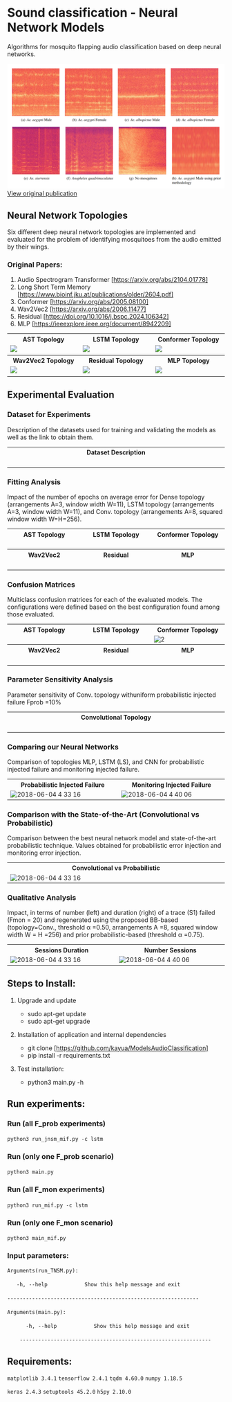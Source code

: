 # Sound classification - Neural Network Models

Algorithms for mosquito flapping audio classification based on deep neural networks.



![Spectrogramas](Layout/AudioSegments.png?raw=true "Examples of traces: ground truth (obtained with 27 monitors), failed (obtained with 7 monitors/20 failed), and recovered (using NN).")
[View original publication](https://www.sciencedirect.com/science/article/pii/S1746809424004002)
## Neural Network Topologies

Six different deep neural network topologies are implemented and evaluated for the problem of identifying mosquitoes from the audio emitted by their wings.
### Original Papers:

1. Audio Spectrogram Transformer [https://arxiv.org/abs/2104.01778]
2. Long Short Term Memory [https://www.bioinf.jku.at/publications/older/2604.pdf]
3. Conformer [https://arxiv.org/abs/2005.08100]
4. Wav2Vec2 [https://arxiv.org/abs/2006.11477]
5. Residual [https://doi.org/10.1016/j.bspc.2024.106342]
6. MLP [https://ieeexplore.ieee.org/document/8942209]

<table>
    <tbody>
        <tr>
            <th width="20%">AST Topology</th>
            <th width="20%">LSTM Topology</th>
            <th width="20%">Conformer Topology</th>
        </tr>
        <tr>
            <td><img src="https://github.com/kayua/ModelsAudioClassification/blob/main/Layout/AST-Model.png"></td>
            <td><img src="https://github.com/kayua/ModelsAudioClassification/blob/main/Layout/LSTM-Model.png"></td>
            <td><img src="https://github.com/kayua/ModelsAudioClassification/blob/main/Layout/Conformer-Model.png"></td>
        </tr>
    <tbody>
        <tr>
            <th width="20%">Wav2Vec2 Topology</th>
            <th width="20%">Residual Topology</th>
            <th width="20%">MLP Topology</th>
        </tr>
        <tr>
            <td><img src="https://github.com/kayua/ModelsAudioClassification/blob/main/Layout/Wav2Vec2-Model.png"></td>
            <td><img src="https://github.com/kayua/ModelsAudioClassification/blob/main/Layout/Residual-Model.png"></td>
            <td><img src="https://github.com/kayua/ModelsAudioClassification/blob/main/Layout/MultiLayerPerceptron-Model.png"></td>
        </tr>

</table>

## Experimental Evaluation

### Dataset for Experiments

Description of the datasets used for training and validating the models as well as the link to obtain them.

<table>
    <tbody> 
        <tr>
            <th width="10%">Dataset Description</th>
        </tr>
        <tr>
            <td><img src="https://github.com/kayua/ModelsAudioClassification/blob/main/Layout/Dataset-Description.png" alt="" style="max-width:100%;"></td>
        </tr>

</table>


### Fitting Analysis
Impact of the number of epochs on average error for Dense topology (arrangements A=3, window width W=11), LSTM topology (arrangements A=3, window width W=11), and Conv. topology (arrangements A=8, squared window width W=H=256).

<table>
    <tbody> 
        <tr>
            <th width="10%">AST Topology</th>
            <th width="10%">LSTM Topology</th>
            <th width="10%">Conformer Topology</th>
        </tr>
        <tr>
            <td><img src="https://github.com/kayua/ModelsAudioClassification/blob/main/Layout/dense_error.png" alt="" style="max-width:100%;"></td>
            <td><img src="https://github.com/kayua/ModelsAudioClassification/blob/main/Layout/lstm_error.png" alt="" style="max-width:100%;"></td>
            <td><img src="https://github.com/kayua/ModelsAudioClassification/blob/main/Layout/conv_error.png" alt="" style="max-width:100%;"></td>
        </tr>
   <tbody> 
        <tr>
            <th width="10%">Wav2Vec2</th>
            <th width="10%">Residual</th>
            <th width="10%">MLP</th>
        </tr>
        <tr>
            <td><img src="https://github.com/kayua/ModelsAudioClassification/blob/main/Layout/dense_error.png" alt="" style="max-width:100%;"></td>
            <td><img src="https://github.com/kayua/ModelsAudioClassification/blob/main/Layout/lstm_error.png" alt="" style="max-width:100%;"></td>
            <td><img src="https://github.com/kayua/ModelsAudioClassification/blob/main/Layout/conv_error.png" alt="" style="max-width:100%;"></td>
        </tr>

</table>

### Confusion Matrices
Multiclass confusion matrices for each of the evaluated models. The configurations were defined based on the best configuration found among those evaluated.
<table>
    <tbody> 
        <tr>
            <th width="10%">AST Topology</th>
            <th width="10%">LSTM Topology</th>
            <th width="10%">Conformer Topology</th>
        </tr>
        <tr>
            <td><img src="https://github.com/kayua/ModelsAudioClassification/blob/main/Layout/ConfusionMatrices_AST.png" alt="" style="max-width:100%;"></td>
            <td><img src="https://github.com/kayua/ModelsAudioClassification/blob/main/Layout/ConfusionMatrices_LSTM.png" alt="" style="max-width:100%;"></td>
            <td><img src="https://github.com/kayua/ModelsAudioClassification/blob/main/Layout/ConfusionMatrices_Conformer.png" alt="2" style="max-width:100%;"></td>
        </tr>
   <tbody> 
        <tr>
            <th width="10%">Wav2Vec2</th>
            <th width="10%">Residual</th>
            <th width="10%">MLP</th>
        </tr>
        <tr>
            <td><img src="https://github.com/kayua/ModelsAudioClassification/blob/main/Layout/ConfusionMatrices_Wav2Vec2.png" alt="" style="max-width:100%;"></td>
            <td><img src="https://github.com/kayua/ModelsAudioClassification/blob/main/Layout/ConfusionMatrices_Residual.png" alt="" style="max-width:100%;"></td>
            <td><img src="https://github.com/kayua/ModelsAudioClassification/blob/main/Layout/ConfusionMatrices_MLP.png" alt="" style="max-width:100%;"></td>
        </tr>

</table>

###  Parameter Sensitivity Analysis

Parameter sensitivity of Conv. topology withuniform probabilistic injected failure Fprob =10%
<table>
    <tbody>
        <tr>
            <th width="20%">Convolutional Topology</th>
        </tr>
        <tr>
            <td><img src="https://github.com/kayua/Regenerating-Datasets-With-Convolutional-Network/blob/master/layout/sens_conv.png" alt="" style="max-width:50%;"></td>
        </tr>


</table>


### Comparing our Neural Networks
Comparison of topologies MLP, LSTM (LS), and CNN for probabilistic injected failure and monitoring injected failure.
<table>
    <tbody> 
        <tr>
            <th width="10%">Probabilistic Injected Failure</th>
            <th width="10%">Monitoring Injected Failure</th>
        </tr>
        <tr>
            <td><img src="https://github.com/kayua/Regenerating-Datasets-With-Convolutional-Network/blob/master/layout/comparison_nn_pif.png" alt="2018-06-04 4 33 16" style="max-width:100%;"></td>
            <td><img src="https://github.com/kayua/Regenerating-Datasets-With-Convolutional-Network/blob/master/layout/comparison_nn_mif.png" alt="2018-06-04 4 40 06" style="max-width:101%;"></td>
        </tr>
        
</table>

### Comparison with the State-of-the-Art (Convolutional vs Probabilistic)

Comparison between the best neural network model and state-of-the-art probabilistic technique. Values obtained for probabilistic error injection and monitoring error injection.
<table>
    <tbody>
        <tr>
            <th width="20%">Convolutional vs Probabilistic</th>
        </tr>
        <tr>
            <td><img src="https://github.com/kayua/Regenerating-Datasets-With-Convolutional-Network/blob/master/layout/results.png" alt="2018-06-04 4 33 16" style="max-width:120%;"></td>
        </tr>


</table>

### Qualitative Analysis

Impact, in terms of number (left) and duration (right) of a trace (S1) failed (Fmon = 20) and regenerated using the proposed BB-based (topology=Conv., threshold α =0.50, arrangements A =8, squared window width W = H =256) and prior probabilistic-based (threshold α =0.75).

<table>
    <tbody> 
        <tr>
            <th width="10%">Sessions Duration</th>
            <th width="10%">Number Sessions</th>
        </tr>
        <tr>
            <td><img src="https://github.com/kayua/Regenerating-Datasets-With-Convolutional-Network/blob/master/layout/CDF_duration.png" alt="2018-06-04 4 33 16" style="max-width:100%;"></td>
            <td><img src="https://github.com/kayua/Regenerating-Datasets-With-Convolutional-Network/blob/master/layout/CDF_number_sessions.png" alt="2018-06-04 4 40 06" style="max-width:100%;"></td>
        </tr>
        
</table>

## Steps to Install:

1. Upgrade and update
    - sudo apt-get update
    - sudo apt-get upgrade 
    
2. Installation of application and internal dependencies
    - git clone [https://github.com/kayua/ModelsAudioClassification]
    - pip install -r requirements.txt
    
3. Test installation:
    - python3 main.py -h


## Run experiments:

###  Run (all F_prob experiments)
`python3 run_jnsm_mif.py -c lstm`

### Run (only one F_prob scenario)
`python3 main.py`

###  Run (all F_mon experiments)
`python3 run_mif.py -c lstm`

### Run (only one F_mon scenario)
`python3 main_mif.py`


### Input parameters:

    Arguments(run_TNSM.py):
        
       -h, --help            Show this help message and exit

    --------------------------------------------------------------
   
    Arguments(main.py):

          -h, --help            Show this help message and exit

        --------------------------------------------------------------




## Requirements:

`matplotlib 3.4.1`
`tensorflow 2.4.1`
`tqdm 4.60.0`
`numpy 1.18.5`

`keras 2.4.3`
`setuptools 45.2.0`
`h5py 2.10.0`




